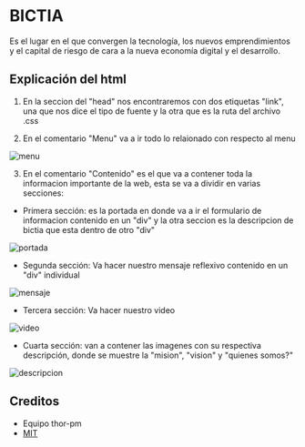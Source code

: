 # BICTIA

Es el lugar en el que convergen la tecnología, los nuevos emprendimientos y el capital de riesgo de cara a la nueva economía digital y el desarrollo.

## Explicación del html

1. En la seccion del "head" nos encontraremos con dos etiquetas "link", una que nos dice el tipo de fuente y la otra que es la ruta del archivo .css

2. En el comentario "Menu" va a ir todo lo relaionado con respecto al menu

![menu](https://user-images.githubusercontent.com/31290033/53537599-81690080-3ad8-11e9-928f-ff21181115af.png)

3. En el comentario "Contenido" es el que va a contener toda la informacion importante de la web, esta se va a dividir en varias secciones:

- Primera sección: es la portada en donde va a ir el formulario de informacion contenido en un "div" y la otra seccion es la descripcion de bictia que esta dentro de otro "div"


![portada](https://user-images.githubusercontent.com/31290033/53538211-bd9d6080-3ada-11e9-8aba-7260af9e3a72.png)


- Segunda sección: Va hacer nuestro mensaje reflexivo contenido en un "div" individual

![mensaje](https://user-images.githubusercontent.com/31290033/53538252-e887b480-3ada-11e9-9063-b07f8b47d246.png)


- Tercera sección: Va hacer nuestro video


![video](https://user-images.githubusercontent.com/31290033/53538284-11a84500-3adb-11e9-895c-d7828b0b8c6c.png)


- Cuarta sección: van a contener las imagenes con su respectiva descripción, donde se muestre la "mision", "vision" y "quienes somos?"


![descripcion](https://user-images.githubusercontent.com/31290033/53538339-41efe380-3adb-11e9-818d-eba2a1b6ee0c.png)


## Creditos

- Equipo thor-pm
- [MIT](https://opensource.org/Licenses/MIT)
